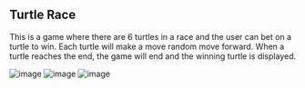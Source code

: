 <h2>Turtle Race</h2>

This is a game where there are 6 turtles in a race and the user can bet on a turtle to win. Each turtle will make a move random move forward. When a turtle reaches the end, the game will end and the winning turtle is displayed. 

<img src="https://i.imgur.com/05GFaCv.png" alt="image"/>
<img src="https://i.imgur.com/fexvK9s.png" alt="image"/>
<img src="https://i.imgur.com/gTqMsqI.png" alt="image"/>
